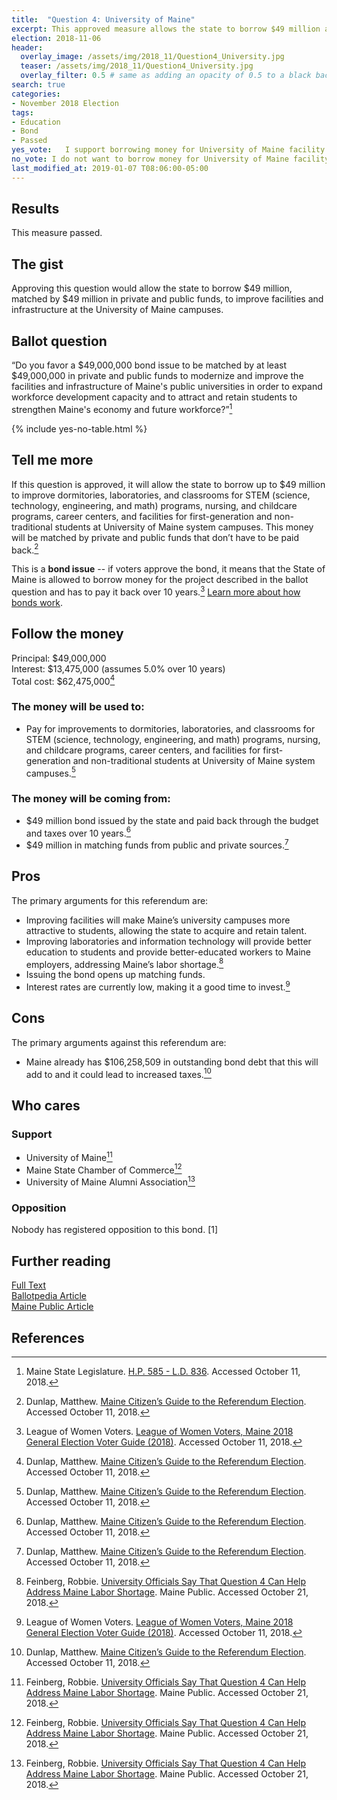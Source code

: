 ```yaml
---
title:  "Question 4: University of Maine"
excerpt: This approved measure allows the state to borrow $49 million and receive matching to improve University of Maine campuses.
election: 2018-11-06
header:
  overlay_image: /assets/img/2018_11/Question4_University.jpg
  teaser: /assets/img/2018_11/Question4_University.jpg
  overlay_filter: 0.5 # same as adding an opacity of 0.5 to a black background
search: true
categories:
- November 2018 Election
tags:
- Education
- Bond
- Passed
yes_vote:   I support borrowing money for University of Maine facility and infrastructure upgrades.
no_vote: I do not want to borrow money for University of Maine facility and infrastructure upgrades.
last_modified_at: 2019-01-07 T08:06:00-05:00
---
```


## Results
This measure passed.

## The gist
Approving this question would allow the state to borrow $49 million, matched by $49 million in private and public funds, to improve facilities and infrastructure at the University of Maine campuses.

## Ballot question
“Do you favor a $49,000,000 bond issue to be matched by at least $49,000,000 in private and public funds to modernize and improve the facilities and infrastructure of Maine's public universities in order to expand workforce development capacity and to attract and retain students to strengthen Maine's economy and future workforce?”[^2]

{% include yes-no-table.html %}


## Tell me more
If this question is approved, it will allow the state to borrow up to $49 million to improve dormitories, laboratories, and classrooms for STEM (science, technology, engineering, and math) programs, nursing, and childcare programs, career centers, and facilities for first-generation and non-traditional students at University of Maine system campuses.  This money will be matched by private and public funds that don’t have to be paid back.[^4]

This is a **bond issue** -- if voters approve the bond, it means that the State of Maine is allowed to borrow money for the project described in the ballot question and has to pay it back over 10 years.[^3] [Learn more about how bonds work](/bonds).

## Follow the money
Principal: $49,000,000
<br>Interest: $13,475,000 (assumes 5.0% over 10 years)
<br>Total cost: $62,475,000[^4]

### The money will be used to:
* Pay for improvements to dormitories, laboratories, and classrooms for STEM (science, technology, engineering, and math) programs, nursing, and childcare programs, career centers, and facilities for first-generation and non-traditional students at University of Maine system campuses.[^4]

### The money will be coming from:
* $49 million bond issued by the state  and paid back through the budget and taxes over 10 years.[^4]  
* $49 million in matching funds from public and private sources.[^4]  

## Pros
The primary arguments for this referendum are:

* Improving facilities will make Maine’s university campuses more attractive to students, allowing the state to acquire and retain talent.
* Improving laboratories and information technology will provide better education to students and provide better-educated workers to Maine employers, addressing Maine’s labor shortage.[^5]
* Issuing the bond opens up matching funds.
* Interest rates are currently low, making it a good time to invest.[^3]

## Cons
The primary arguments against this referendum are:
* Maine already has $106,258,509 in outstanding bond debt that this will add to and it could lead to increased taxes.[^4]

## Who cares

### Support
* University of Maine[^5]
* Maine State Chamber of Commerce[^5]
* University of Maine Alumni Association[^5]

### Opposition
Nobody has registered opposition to this bond. [1]

## Further reading
[Full Text](http://www.mainelegislature.org/legis/bills/getPDF.asp?paper=HP0585&item=3&snum=128)
<br>[Ballotpedia Article](https://ballotpedia.org/Maine_Question_4,_University_of_Maine_System_Bond_Issue_(2018))
<br>[Maine Public Article](http://www.mainepublic.org/post/university-officials-say-question-4-can-help-address-maine-labor-shortage#stream/0)

## References
[^1]: Ballotpedia State Desk. [Maine Question 4, University of Maine System Bond Issue (2018)](https://ballotpedia.org/Maine_Question_4,_University_of_Maine_System_Bond_Issue_(2018)). Ballotpedia.  Accessed October 11, 2018.

[^2]: Maine State Legislature. [H.P. 585 - L.D. 836](http://www.mainelegislature.org/legis/bills/getPDF.asp?paper=HP0585&item=3&snum=128). Accessed October 11, 2018.

[^3]: League of Women Voters. [League of Women Voters, Maine 2018 General Election Voter Guide (2018)](http://www.lwvme.org/files/VG_2018_Statewide.pdf). Accessed October 11, 2018.

[^4]: Dunlap, Matthew. [Maine Citizen’s Guide to the Referendum Election](https://www.maine.gov/sos/cec/elec/upcoming/pdf/citizensguide.pdf). Accessed October 11, 2018.

[^5]: Feinberg, Robbie. [University Officials Say That Question 4 Can Help Address Maine Labor Shortage](http://www.mainepublic.org/post/university-officials-say-question-4-can-help-address-maine-labor-shortage#stream/0). Maine Public. Accessed October 21, 2018.

